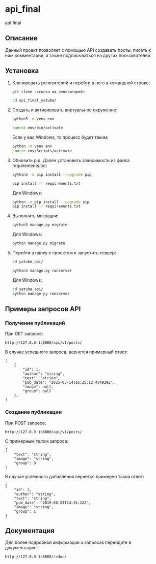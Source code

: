# api_final
api final

## Описание
Данный проект позволяет с помощью API создавать посты, писать к ним комментарии, а также
подписываться на других пользователей.

## Установка
1. Клонировать репозиторий и перейти в него в командной строке:

    ```bash
    git clone <ссылка на репозиторий>

    cd api_final_yatube/
    ```

2. Cоздать и активировать виртуальное окружение:

    ```bash
    python3 -m venv env

    source env/bin/activate
    ```

    Если у вас Windows, то процесс будет таким:

    ```bash
    python -m venv env
    source env/Scripts/activate
    ```

3. Обновить pip. Далее установить зависимости из файла requirements.txt:

    ```bash
    python3 -m pip install --upgrade pip

    pip install -r requirements.txt
    ```

    Для Windows:

    ```bash
    python -m pip install --upgrade pip
    pip install -r requirements.txt
    ```

4. Выполнить миграции:

    ```bash
    python3 manage.py migrate
    ```

    Для Windows:

    ```bash
    python manage.py migrate
    ```

5. Перейти в папку с проектом и запустить сервер:

    ```bash
    cd yatube_api/

    python3 manage.py runserver
    ```

    Для Windows:

    ```bash
    cd yatube_api/
    python manage.py runserver
    ```

## Примеры запросов API

### Получение публикаций

При GET запросе:

    http://127.0.0.1:8000/api/v1/posts/

В случае успешного запроса, вернется примерный ответ:

    [
        {
            "id": 1,
            "author": "string",
            "text": "string",
            "pub_date": "2025-05-14T16:25:12.404929Z",
            "image": null,
            "group": null
        },
    ]

### Создание публикации

При POST запросе:

    http://127.0.0.1:8000/api/v1/posts/

С примерным телом запроса:

    {
        "text": "string",
        "image": "string",
        "group": 0
    }

В случае успешного добавления вернется примерно такой ответ:

    {
        "id": 1,
        "author": "string",
        "text": "string",
        "pub_date": "2019-08-24T14:15:22Z",
        "image": "string",
        "group": 1
    }

## Документация

Для более подробной информации о запросах перейдите в документацию:

    http://127.0.0.1:8000/redoc/
